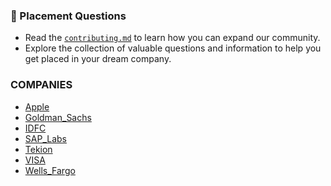 ### 📌 Placement Questions

- Read the [`contributing.md`](./contributing.md) to learn how you can expand our community.
- Explore the collection of valuable questions and information to help you get placed in your dream company.

### COMPANIES
- [Apple](https://github.com/themysterysolver/PLACEMENT-QUESTIONS/tree/main/Apple)
- [Goldman_Sachs](https://github.com/themysterysolver/PLACEMENT-QUESTIONS/tree/main/Goldman_Sachs)
- [IDFC](https://github.com/themysterysolver/PLACEMENT-QUESTIONS/tree/main/IDFC)
- [SAP_Labs](https://github.com/themysterysolver/PLACEMENT-QUESTIONS/tree/main/SAP_Labs)
- [Tekion](https://github.com/themysterysolver/PLACEMENT-QUESTIONS/tree/main/Tekion)
- [VISA](https://github.com/themysterysolver/PLACEMENT-QUESTIONS/tree/main/VISA)
- [Wells_Fargo](https://github.com/themysterysolver/PLACEMENT-QUESTIONS/tree/main/Wells_Fargo)
